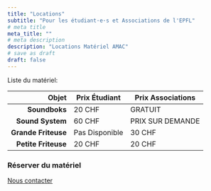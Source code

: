 ```yaml
---
title: "Locations"
subtitle: "Pour les étudiant·e·s et Associations de l'EPFL"
# meta title
meta_title: ""
# meta description
description: "Locations Matériel AMAC"
# save as draft
draft: false        
---
```


Liste du matériel:

| Objet            | Prix Étudiant          | Prix Associations                             |
|------------------:|------------------------|--------------------------------------------------------|
| **Soundboks**     | 20 CHF | GRATUIT |
| **Sound System**     | 60 CHF | PRIX SUR DEMANDE   |
| **Grande Friteuse** | Pas Disponible | 30 CHF     |
| **Petite Friteuse**   | 20 CHF | 20 CHF |


### Réserver du matériel

<a class=" btn btn-primary p-1 px-3" href="mailto:amac@epfl.ch">Nous contacter</a>
